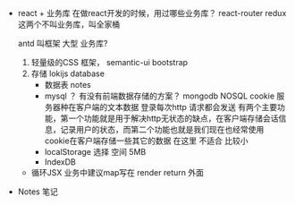 - react + 业务库
   在做react开发的时候，用过哪些业务库？
   react-router
   redux 这两个不叫业务库，叫全家桶

   antd  叫框架  大型
   业务库?
    1. 轻量级的CSS 框架， semantic-ui bootstrap
    2. 存储  lokijs  database
       - 数据表 notes
       - mysql ？ 有没有前端数据存储的方案？  mongodb NOSQL
          cookie 服务器种在客户端的文本数据 登录每次http 请求都会发送 
          有两个主要功能，第一个功能就是用于解决http无状态的缺点，在客户端存储会话信息，记录用户的状态，而第二个功能也就是我们现在也经常使用cookie在客户端存储一些其它的数据
          在这里 不适合 比较小
       - localStorage  选择   空间 5MB
       - IndexDB
     -  循环JSX
        业务中建议map写在
        render return 外面
- Notes 笔记 